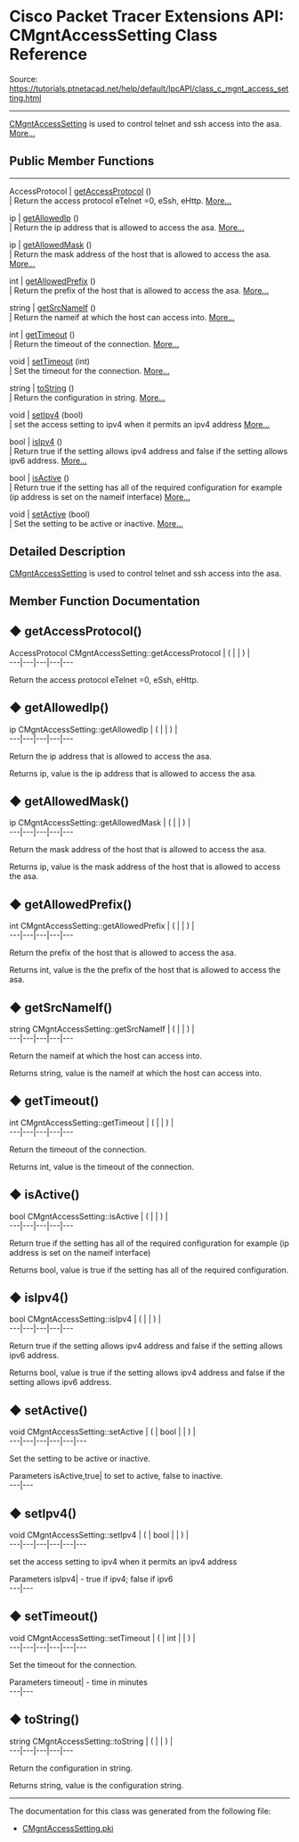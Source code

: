 # Cisco Packet Tracer Extensions API: CMgntAccessSetting Class Reference

Source: https://tutorials.ptnetacad.net/help/default/IpcAPI/class_c_mgnt_access_setting.html

---

[CMgntAccessSetting](class_c_mgnt_access_setting.html "CMgntAccessSetting is used to control telnet and ssh access into the asa.") is used to control telnet and ssh access into the asa. [More...](class_c_mgnt_access_setting.html#details)

##  Public Member Functions  
  
---  
AccessProtocol | [getAccessProtocol](class_c_mgnt_access_setting.html#a683e1daa8a41605ca83b64b476261e3e) ()  
| Return the access protocol eTelnet =0, eSsh, eHttp. [More...](class_c_mgnt_access_setting.html#a683e1daa8a41605ca83b64b476261e3e)  
  
ip | [getAllowedIp](class_c_mgnt_access_setting.html#a9eceae5a938f1cfa23addc60df728f4d) ()  
| Return the ip address that is allowed to access the asa. [More...](class_c_mgnt_access_setting.html#a9eceae5a938f1cfa23addc60df728f4d)  
  
ip | [getAllowedMask](class_c_mgnt_access_setting.html#a90b8c5a11f63b553313b08d545c6b26f) ()  
| Return the mask address of the host that is allowed to access the asa. [More...](class_c_mgnt_access_setting.html#a90b8c5a11f63b553313b08d545c6b26f)  
  
int | [getAllowedPrefix](class_c_mgnt_access_setting.html#a96c7a6e7969e4d96c20aa906e5dc2f83) ()  
| Return the prefix of the host that is allowed to access the asa. [More...](class_c_mgnt_access_setting.html#a96c7a6e7969e4d96c20aa906e5dc2f83)  
  
string | [getSrcNameIf](class_c_mgnt_access_setting.html#a83652e73d22113de0de7c370cadc86c3) ()  
| Return the nameif at which the host can access into. [More...](class_c_mgnt_access_setting.html#a83652e73d22113de0de7c370cadc86c3)  
  
int | [getTimeout](class_c_mgnt_access_setting.html#a132e39a9e41f0bc8da0d5847ab719e9c) ()  
| Return the timeout of the connection. [More...](class_c_mgnt_access_setting.html#a132e39a9e41f0bc8da0d5847ab719e9c)  
  
void | [setTimeout](class_c_mgnt_access_setting.html#afc765dff28a883a0d573ede730af5f9b) (int)  
| Set the timeout for the connection. [More...](class_c_mgnt_access_setting.html#afc765dff28a883a0d573ede730af5f9b)  
  
string | [toString](class_c_mgnt_access_setting.html#ac34fd07841e3c1c7c237b387a45c152c) ()  
| Return the configuration in string. [More...](class_c_mgnt_access_setting.html#ac34fd07841e3c1c7c237b387a45c152c)  
  
void | [setIpv4](class_c_mgnt_access_setting.html#ab1b079bfa8240e56d01fcd09b6335590) (bool)  
| set the access setting to ipv4 when it permits an ipv4 address [More...](class_c_mgnt_access_setting.html#ab1b079bfa8240e56d01fcd09b6335590)  
  
bool | [isIpv4](class_c_mgnt_access_setting.html#a38b0451af404417edaeb5b53ea25e73c) ()  
| Return true if the setting allows ipv4 address and false if the setting allows ipv6 address. [More...](class_c_mgnt_access_setting.html#a38b0451af404417edaeb5b53ea25e73c)  
  
bool | [isActive](class_c_mgnt_access_setting.html#a885ad55d1c16baeae2d8f654a4e0d650) ()  
| Return true if the setting has all of the required configuration for example (ip address is set on the nameif interface) [More...](class_c_mgnt_access_setting.html#a885ad55d1c16baeae2d8f654a4e0d650)  
  
void | [setActive](class_c_mgnt_access_setting.html#ad6708659add74986f997561adc95a359) (bool)  
| Set the setting to be active or inactive. [More...](class_c_mgnt_access_setting.html#ad6708659add74986f997561adc95a359)  
  
  
## Detailed Description

[CMgntAccessSetting](class_c_mgnt_access_setting.html "CMgntAccessSetting is used to control telnet and ssh access into the asa.") is used to control telnet and ssh access into the asa. 

## Member Function Documentation

## ◆ getAccessProtocol()

AccessProtocol CMgntAccessSetting::getAccessProtocol  | ( | | ) |   
---|---|---|---|---  
  
Return the access protocol eTelnet =0, eSsh, eHttp. 

## ◆ getAllowedIp()

ip CMgntAccessSetting::getAllowedIp  | ( | | ) |   
---|---|---|---|---  
  
Return the ip address that is allowed to access the asa. 

Returns
    ip, value is the ip address that is allowed to access the asa. 

## ◆ getAllowedMask()

ip CMgntAccessSetting::getAllowedMask  | ( | | ) |   
---|---|---|---|---  
  
Return the mask address of the host that is allowed to access the asa. 

Returns
    ip, value is the mask address of the host that is allowed to access the asa. 

## ◆ getAllowedPrefix()

int CMgntAccessSetting::getAllowedPrefix  | ( | | ) |   
---|---|---|---|---  
  
Return the prefix of the host that is allowed to access the asa. 

Returns
    int, value is the the prefix of the host that is allowed to access the asa. 

## ◆ getSrcNameIf()

string CMgntAccessSetting::getSrcNameIf  | ( | | ) |   
---|---|---|---|---  
  
Return the nameif at which the host can access into. 

Returns
    string, value is the nameif at which the host can access into. 

## ◆ getTimeout()

int CMgntAccessSetting::getTimeout  | ( | | ) |   
---|---|---|---|---  
  
Return the timeout of the connection. 

Returns
    int, value is the timeout of the connection. 

## ◆ isActive()

bool CMgntAccessSetting::isActive  | ( | | ) |   
---|---|---|---|---  
  
Return true if the setting has all of the required configuration for example (ip address is set on the nameif interface) 

Returns
    bool, value is true if the setting has all of the required configuration. 

## ◆ isIpv4()

bool CMgntAccessSetting::isIpv4  | ( | | ) |   
---|---|---|---|---  
  
Return true if the setting allows ipv4 address and false if the setting allows ipv6 address. 

Returns
    bool, value is true if the setting allows ipv4 address and false if the setting allows ipv6 address. 

## ◆ setActive()

void CMgntAccessSetting::setActive  | ( | bool  | | ) |   
---|---|---|---|---|---  
  
Set the setting to be active or inactive. 

Parameters
     isActive,true| to set to active, false to inactive.   
---|---  
  
## ◆ setIpv4()

void CMgntAccessSetting::setIpv4  | ( | bool  | | ) |   
---|---|---|---|---|---  
  
set the access setting to ipv4 when it permits an ipv4 address 

Parameters
     isIpv4| \- true if ipv4; false if ipv6   
---|---  
  
## ◆ setTimeout()

void CMgntAccessSetting::setTimeout  | ( | int  | | ) |   
---|---|---|---|---|---  
  
Set the timeout for the connection. 

Parameters
     timeout| \- time in minutes   
---|---  
  
## ◆ toString()

string CMgntAccessSetting::toString  | ( | | ) |   
---|---|---|---|---  
  
Return the configuration in string. 

Returns
    string, value is the configuration string. 

* * *

The documentation for this class was generated from the following file:

  * [CMgntAccessSetting.pki](_c_mgnt_access_setting_8pki.html)



